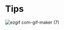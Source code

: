 # Tips
![ezgif com-gif-maker (7)](https://user-images.githubusercontent.com/66858640/164889188-791dc284-fd1f-46b9-bea7-9aaeed55c592.gif)
